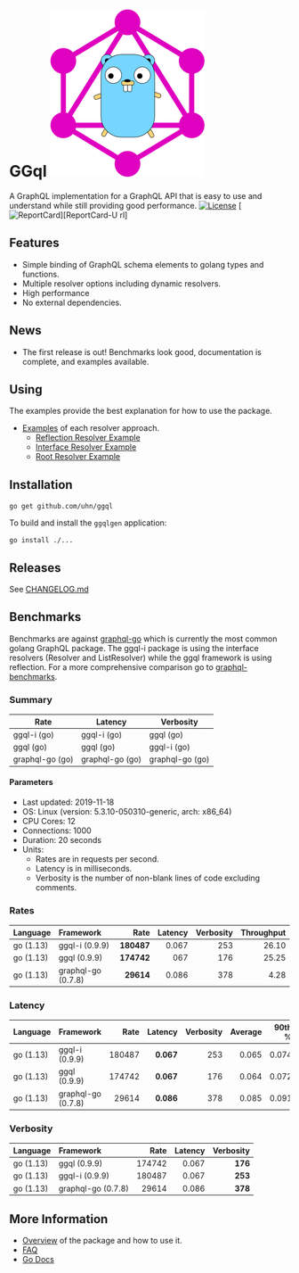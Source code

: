 # GGql ![](misc/ggql.svg)

A GraphQL implementation for a GraphQL API that is easy to use and
understand while still providing good performance.
[![License][License-Image]][License-Url] [![ReportCard][ReportCard-Image]][ReportCard-U
rl]
## Features

 - Simple binding of GraphQL schema elements to golang types and functions.
 - Multiple resolver options including dynamic resolvers.
 - High performance
 - No external dependencies.

## News

- The first release is out! Benchmarks look good, documentation is
  complete, and examples available.

## Using

The examples provide the best explanation for how to use the package.

 - [Examples](examples/README.md) of each resolver approach.
   - [Reflection Resolver Example](examples/reflection/README.md)
   - [Interface Resolver Example](examples/interface/README.md)
   - [Root Resolver Example](examples/root/README.md)

## Installation

```
go get github.com/uhn/ggql
```

To build and install the `ggqlgen` application:

```
go install ./...
```

## Releases

See [CHANGELOG.md](CHANGELOG.md)

## Benchmarks

Benchmarks are against
[graphql-go](https://github.com/graphql-go/graphql) which is currently
the most common golang GraphQL package. The ggql-i package is using
the interface resolvers (Resolver and ListResolver) while the ggql
framework is using reflection. For a more comprehensive comparison go
to
[graphql-benchmarks](https://github.com/the-benchmarker/graphql-benchmarks).

### Summary

| Rate                | Latency             | Verbosity       |
| ------------------- | ------------------- | --------------- |
| ggql-i (go)         | ggql-i (go)         | ggql (go)       |
| ggql (go)           | ggql (go)           | ggql-i (go)     |
| graphql-go (go)     | graphql-go (go)     | graphql-go (go) |

#### Parameters
- Last updated: 2019-11-18
- OS: Linux (version: 5.3.10-050310-generic, arch: x86_64)
- CPU Cores: 12
- Connections: 1000
- Duration: 20 seconds
- Units:
  - Rates are in requests per second.
  - Latency is in milliseconds.
  - Verbosity is the number of non-blank lines of code excluding comments.

### Rates
| Language  | Framework          |       Rate | Latency | Verbosity | Throughput |
|:----------|:-------------------|-----------:|--------:|----------:|-----------:|
| go (1.13) | ggql-i (0.9.9)     | **180487** |   0.067 |       253 |      26.10 |
| go (1.13) | ggql (0.9.9)       | **174742** |     067 |       176 |      25.25 |
| go (1.13) | graphql-go (0.7.8) |  **29614** |   0.086 |       378 |       4.28 |

### Latency
| Language  | Framework          |   Rate |   Latency | Verbosity | Average | 90th % | 99th % | Std Dev |
|:----------|:-------------------|-------:|----------:|----------:|--------:|-------:|-------:|--------:|
| go (1.13) | ggql-i (0.9.9)     | 180487 | **0.067** |       253 |   0.065 |  0.074 |  0.090 |    0.02 |
| go (1.13) | ggql (0.9.9)       | 174742 | **0.067** |       176 |   0.064 |  0.072 |  0.077 |    0.02 |
| go (1.13) | graphql-go (0.7.8) |  29614 | **0.086** |       378 |   0.085 |  0.091 |  0.099 |    0.02 |

### Verbosity
| Language  | Framework          |   Rate | Latency | Verbosity |
|:----------|:-------------------|-------:|--------:|----------:|
| go (1.13) | ggql (0.9.9)       | 174742 |   0.067 |   **176** |
| go (1.13) | ggql-i (0.9.9)     | 180487 |   0.067 |   **253** |
| go (1.13) | graphql-go (0.7.8) |  29614 |   0.086 |   **378** |

## More Information

 - [Overview](overview.md) of the package and how to use it.
 - [FAQ](faq.md)
 - [Go Docs](https://uhn.github.io/ggql)


[License-Url]: https://www.apache.org/licenses/LICENSE-2.0
[License-Image]: https://img.shields.io/badge/License-Apache2-blue.svg
[ReportCard-Url]: https://goreportcard.com/report/github.com/uhn/ggql
[ReportCard-Image]: https://goreportcard.com/badge/github.com/uhn/ggql
